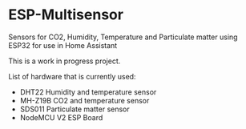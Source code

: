 # ESP-Multisensor
Sensors for CO2, Humidity, Temperature and Particulate matter using ESP32 for use in Home Assistant

This is a work in progress project.

List of hardware that is currently used:

* DHT22 Humidity and temperature sensor
* MH-Z19B CO2 and temperature sensor
* SDS011 Particulate matter sensor
* NodeMCU V2 ESP Board
